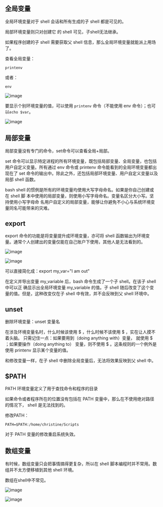 ## 全局变量
全局环境变量对于 shell 会话和所有生成的子 shell 都是可见的。

局部环境变量则只对创建它 的 shell 可见，子shell无法继承。

如果程序创建的子 shell 需要获取父 shell 信息，那么全局环境变量就能派上用场了。

查看全局变量：
```
printenv 
```
或者：
```
env
```

![image](https://github.com/user-attachments/assets/c3e0b4ea-7201-4574-803d-48ab78f42a41)

要显示个别环境变量的值，可以使用 `printenv` 命令（不能使用 env 命令）；也可以`echo $var`。

![image](https://github.com/user-attachments/assets/b109b52d-04ee-4108-99e0-add6f3e89539)

## 局部变量
局部变量没有专门的命令，set命令可以查看全局+局部。

set 命令可以显示特定进程的所有环境变量，既包括局部变量、全局变量，也包括用户自定义变量。所有通过 env 命令或 printenv 命令能看到的全局环境变量都出现在了 set 命令的输出中。除此之外，还包括局部环境变量、用户自定义变量以及局部 shell 函数。

bash shell 的惯例是所有的环境变量均使用大写字母命名。如果是你自己创建或在 shell 脚 本中使用的局部变量，则使用小写字母命名。变量名区分大小写。坚持使用小写字母命 名用户自定义的局部变量，能够让你避免不小心与系统环境变量同名可能带来的灾难。

## export
export 命令的功能是将变量提升成环境变量，亦可将 shell 函数输出为环境变量。通常个人创建出的变量仅能在自己账户下使用，其他人是无法看到的。

![image](https://github.com/user-attachments/assets/fe4eb6af-8bf6-42b4-ac17-912a3559d145)

![image](https://github.com/user-attachments/assets/f0274043-c09d-42cb-8d7a-8002e6a837dd)

可以直接简化成：export my_var="I am out"

在定义并导出变量 my_variable 后，bash 命令生成了一个子 shell。在该子 shell 中可以正 确显示出全局环境变量 my_variable 的值。子 shell 随后改变了这个变量的值。但是，这种改变仅在子 shell 中有效，并不会反映到父 shell 环境中。

## unset
删除环境变量：unset 变量名

在涉及环境变量名时，什么时候该使用 $ ，什么时候不该使用 $ ，实在让人摸不着头脑。 只需记住一点：如果要用到（doing anything with）变量， 就使用 $ ；如果要操作（doing anything to） 变量，则不使用 $ 。这条规则的一个例外是使用 printenv 显示某个变量的值。

和修改变量一样，在子 shell 中删除全局变量后，无法将效果反映到父 shell 中。

## $PATH
PATH 环境变量定义了用于查找命令和程序的目录

如果命令或者程序所在的位置没有包括在 PATH 变量中，那么在不使用绝对路径的情况下， shell 是无法找到的。

修改PATH：
```
PATH=$PATH:/home/christine/Scripts
```
对于 PATH 变量的修改重启系统失效。

## 数组变量
有时候，数组变量只会把事情搞得更复杂，所以在 shell 脚本编程时并不常用。数组并不太方便移植到其他 shell 环境。

数组在shell中不常见。

![image](https://github.com/user-attachments/assets/f35c16d8-9ca6-4d88-83a4-052358a96cdf)

![image](https://github.com/user-attachments/assets/d5264f57-220a-4f32-9e9c-c5f129e277b1)

